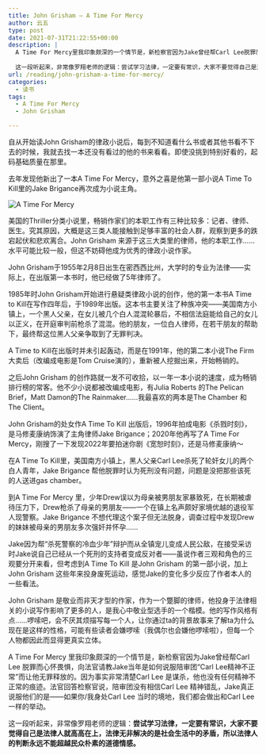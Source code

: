 ```yaml
---
title: John Grisham – A Time For Mercy
author: 云五
type: post
date: 2021-07-31T21:22:55+00:00
description: |
  A Time For Mercy里我印象颇深的一个情节是，新检察官因为Jake曾经帮Carl Lee脱罪而心怀畏惧，向法官请教Jake当年是如何说服陪审团“Carl Lee精神不正常”而让他无罪释放的。因为事实非常清楚Carl Lee是谋杀，他也没有任何精神不正常的痕迹。法官回答检察官说，陪审团没有相信Carl Lee精神错乱，Jake真正说服他们的是——如果你/我身处Carl Lee当时的境地，我们都会做出和Carl Lee一样的举动。
  
  这一段听起来，非常像罗翔老师的逻辑：尝试学习法律，一定要有常识，大家不要觉得自己是法律人就高高在上，法律无非解决的是社会生活中的矛盾，所以法律人的判断永远不能超越民众朴素的道德情感。
url: /reading/john-grisham-a-time-for-mercy/
categories:
  - 读书
tags:
  - A Time For Mercy
  - John Grisham

---
```

自从开始读John Grisham的律政小说后，每到不知道看什么书或者其他书看不下去的时候，我就去找一本还没有看过的他的书来看看。即使没挑到特别好看的，起码基础质量在那里。

去年发现他新出了一本A Time For Mercy，意外之喜是他第一部小说A Time To Kill里的Jake Brigance再次成为小说主角。

![A Time For Mercy](https://media.go5.dev/go5media/media_attachments/files/106/508/056/661/717/102/small/a60213a13b60100f.png)

美国的Thriller分类小说里，畅销作家们的本职工作有三种比较多：记者、律师、医生。究其原因，大概是这三类人能接触到足够丰富的社会人群，观察到更多的跌宕起伏和悲欢离合。John Grisham 来源于这三大类里的律师，他的本职工作……水平可能比较一般，但这不妨碍他成为优秀的律政小说作家。

John Grisham于1955年2月8日出生在密西西比州，大学时的专业为法律——实际上，在出版第一本书时，他已经做了5年律师了。

1985年时John Grisham开始进行悬疑类律政小说的创作，他的第一本书A Time to Kill在写作四年后，于1989年出版。这本书主要关注了种族冲突——美国南方小镇上，一个黑人父亲，在女儿被几个白人混混轮暴后，不相信法庭能给自己的女儿以正义，在开庭审判前枪杀了混混。他的朋友，一位白人律师，在若干朋友的帮助下，最终帮这位黑人父亲争取到了无罪判决。

A Time to Kill在出版时并未引起轰动，而是在1991年，他的第二本小说The Firm大卖后（改编成电影是Tom Cruise演的），重新被人挖掘出来，开始畅销的。

之后John Grisham 的创作路就一发不可收拾，以一年一本小说的速度，成为畅销排行榜的常客。他不少小说都被改编成电影，有Julia Roberts 的The Pelican Brief，Matt Damon的The Rainmaker……我最喜欢的两本是The Chamber 和The Client。

John Grisham的处女作A Time To Kill 出版后，1996年拍成电影《杀戮时刻》，是马修麦康纳饰演了主角律师Jake Brigance；2020年他再写了A Time For Mercy，刚搜了一下发现2022年要拍迷你剧《宽恕时刻》，还是马修麦康纳～

在A Time To Kill里，美国南方小镇上，黑人父亲Carl Lee杀死了轮奸女儿的两个白人青年，Jake Brigance 帮他脱罪时认为死刑没有问题，问题是没把那些该死的人送进gas chamber。

到A Time For Mercy 里，少年Drew误以为母亲被男朋友家暴致死，在长期被虐待压力下，Drew枪杀了母亲的男朋友——一个在镇上名声颇好家境优越的退役军人现警察。Jake Brigance 不想代理这个案子但无法脱身，调查过程中发现Drew 的妹妹被母亲的男朋友多次强奸并怀孕……

Jake因为帮“杀死警察的冷血少年”辩护而从全镇宠儿变成人民公敌，在接受采访时Jake说自己已经从一个死刑的支持者变成反对者——虽说作者三观和角色的三观要分开来看，但考虑到A Time To Kill 是John Grisham 的第一部小说，加上John Grisham 这些年来投身废死运动，感觉Jake的变化多少反应了作者本人的一些看法。

John Grisham 是敬业而非天才型的作家，作为一个蹩脚的律师，他投身于法律相关的小说写作影响了更多的人，是我心中敬业型选手的一个楷模。他的写作风格有点……啰嗦吧，会不厌其烦描写每一个人，让你通过ta的背景故事来了解ta为什么现在是这样的性格，可能有些读者会嫌啰嗦（我偶尔也会嫌他啰嗦啦），但每一个人物都因此而显得更真实立体。

A Time For Mercy 里我印象颇深的一个情节是，新检察官因为Jake曾经帮Carl Lee 脱罪而心怀畏惧，向法官请教Jake当年是如何说服陪审团“Carl Lee精神不正常”而让他无罪释放的。因为事实非常清楚Carl Lee 是谋杀，他也没有任何精神不正常的痕迹。法官回答检察官说，陪审团没有相信Carl Lee 精神错乱，Jake真正说服他们的是——如果你/我身处Carl Lee 当时的境地，我们都会做出和Carl Lee 一样的举动。

这一段听起来，非常像罗翔老师的逻辑：**尝试学习法律，一定要有常识，大家不要觉得自己是法律人就高高在上，法律无非解决的是社会生活中的矛盾，所以法律人的判断永远不能超越民众朴素的道德情感。**
